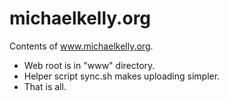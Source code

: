 michaelkelly.org
================

Contents of www.michaelkelly.org.

 * Web root is in "www" directory.
 * Helper script sync.sh makes uploading simpler.
 * That is all.
